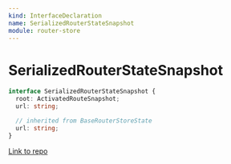 ```yaml
---
kind: InterfaceDeclaration
name: SerializedRouterStateSnapshot
module: router-store
---
```


# SerializedRouterStateSnapshot

```ts
interface SerializedRouterStateSnapshot {
  root: ActivatedRouteSnapshot;
  url: string;

  // inherited from BaseRouterStoreState
  url: string;
}
```

[Link to repo](https://github.com/ngrx/platform/blob/master/modules/router-store/src/serializers/default_serializer.ts#L4-L7)
